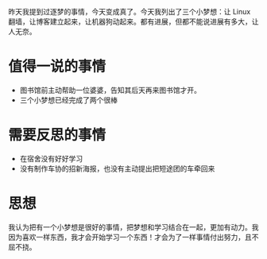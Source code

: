 昨天我提到过逐梦的事情，今天变成真了。今天我列出了三个小梦想：让 Linux 翻墙，让博客建立起来，让机器狗动起来。都有进展，但都不能说进展有多大，让人无奈。

# 值得一说的事情
+ 图书馆前主动帮助一位婆婆，告知其后天再来图书馆才开。
+ 三个小梦想已经完成了两个很棒

# 需要反思的事情
+ 在宿舍没有好好学习
+ 没有制作车协的招新海报，也没有主动提出把短途团的车牵回来

# 思想
我认为把有一个小梦想是很好的事情，把梦想和学习结合在一起，更加有动力。我因为喜欢一样东西，我才会开始学习一个东西！才会为了一样事情付出努力，且不屈不挠。
